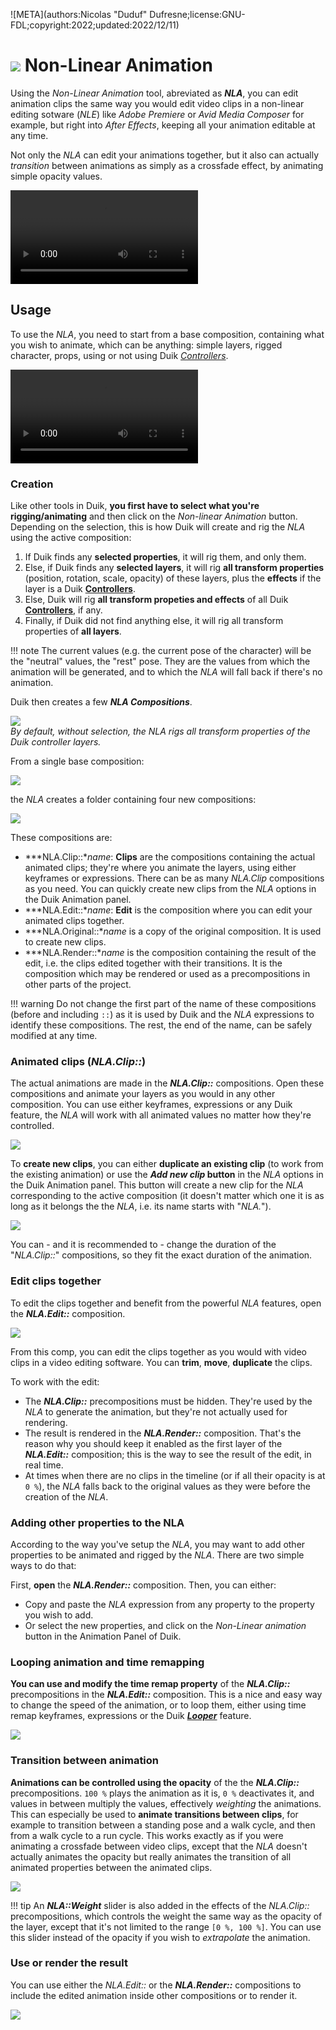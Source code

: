 ![META](authors:Nicolas "Duduf" Dufresne;license:GNU-FDL;copyright:2022;updated:2022/12/11)

# ![](../../img/duik/icons/nla.svg) Non-Linear Animation

Using the *Non-Linear Animation* tool, abreviated as ***NLA***, you can edit animation clips the same way you would edit video clips in a non-linear editing sotware (*NLE*) like *Adobe Premiere* or *Avid Media Composer* for example, but right into *After Effects*, keeping all your animation editable at any time.

Not only the *NLA* can edit your animations together, but it also can actually *transition* between animations as simply as a crossfade effect, by animating simple opacity values.

![RXLAB_VIDEO](https://rxlaboratory.org/wp-content/uploads/Duik17_M01_Intro_EN.mp4)

## Usage

To use the *NLA*, you need to start from a base composition, containing what you wish to animate, which can be anything: simple layers, rigged character, props, using or not using Duik [*Controllers*](../controllers/index.md).

![RXLAB_VIDEO](https://rxlaboratory.org/wp-content/uploads/Duik17_M02_Usage_EN.mp4)

### Creation

Like other tools in Duik, **you first have to select what you're rigging/animating** and then click on the *Non-linear Animation* button. Depending on the selection, this is how Duik will create and rig the *NLA* using the active composition:

1. If Duik finds any **selected properties**, it will rig them, and only them.
2. Else, if Duik finds any **selected layers**, it will rig **all transform properties** (position, rotation, scale, opacity) of these layers, plus the **effects** if the layer is a Duik [**Controllers**](../controllers/index.md).
3. Else, Duik will rig **all transform propeties and effects** of all Duik [**Controllers**](../controllers/index.md), if any.
4. Finally, if Duik did not find anything else, it will rig all transform properties of **all layers**.

!!! note
    The current values (e.g. the current pose of the character) will be the "neutral" values, the "rest" pose. They are the values from which the animation will be generated, and to which the *NLA* will fall back if there's no animation.

Duik then creates a few ***NLA Compositions***.

![](../../img/duik/animation/create_nla.gif)  
*By default, without selection, the *NLA* rigs all transform properties of the Duik controller layers.*

From a single base composition:

![](../../img/duik/animation/nla_before.png)

the *NLA* creates a folder containing four new compositions:

![](../../img/duik/animation/nla_after.png)

These compositions are:

- ***NLA.Clip::**name*: **Clips** are the compositions containing the actual animated clips; they're where you animate the layers, using either keyframes or expressions. There can be as many *NLA.Clip* compositions as you need. You can quickly create new clips from the *NLA* options in the Duik Animation panel.
- ***NLA.Edit::**name*: **Edit** is the composition where you can edit your animated clips together.
- ***NLA.Original::**name* is a copy of the original composition. It is used to create new clips.
- ***NLA.Render::**name* is the composition containing the result of the edit, i.e. the clips edited together with their transitions. It is the composition which may be rendered or used as a precompositions in other parts of the project.

!!! warning
    Do not change the first part of the name of these compositions (before and including `::`) as it is used by Duik and the *NLA* expressions to identify these compositions. The rest, the end of the name, can be safely modified at any time.

### Animated clips (*NLA.Clip::*)

The actual animations are made in the ***NLA.Clip::*** compositions. Open these compositions and animate your layers as you would in any other composition. You can use either keyframes, expressions or any Duik feature, the *NLA* will work with all animated values no matter how they're controlled.

![](../../img/duik/animation/nla_add_new_clip.png)

To **create new clips**, you can either **duplicate an existing clip** (to work from the existing animation) or use the __*Add new clip* button__ in the *NLA* options in the Duik Animation panel. This button will create a new clip for the *NLA* corresponding to the active composition (it doesn't matter which one it is as long as it belongs the the *NLA*, i.e. its name starts with "*NLA.*").

![](../../img/duik/animation/nla_add_clip.gif)

You can - and it is recommended to - change the duration of the "*NLA.Clip::*" compositions, so they fit the exact duration of the animation.

### Edit clips together

To edit the clips together and benefit from the powerful *NLA* features, open the ***NLA.Edit::*** composition.

![](../../img/duik/animation/nla_edit_comp.png)

From this comp, you can edit the clips together as you would with video clips in a video editing software. You can **trim**, **move**, **duplicate** the clips.

To work with the edit:

- The ***NLA.Clip::*** precompositions must be hidden. They're used by the *NLA* to generate the animation, but they're not actually used for rendering.
- The result is rendered in the ***NLA.Render::*** composition. That's the reason why you should keep it enabled as the first layer of the ***NLA.Edit::*** composition; this is the way to see the result of the edit, in real time.
- At times when there are no clips in the timeline (or if all their opacity is at `0 %`), the *NLA* falls back to the original values as they were before the creation of the *NLA*.

### Adding other properties to the NLA

According to the way you've setup the *NLA*, you may want to add other properties to be animated and rigged by the *NLA*. There are two simple ways to do that:

First, **open** the ***NLA.Render::*** composition. Then, you can either:

- Copy and paste the *NLA* expression from any property to the property you wish to add.
- Or select the new properties, and click on the *Non-Linear animation* button in the Animation Panel of Duik.

### Looping animation and time remapping

**You can use and modify the time remap property** of the ***NLA.Clip::*** precompositions in the ***NLA.Edit::*** composition. This is a nice and easy way to change the speed of the animation, or to loop them, either using time remap keyframes, expressions or the Duik [***Looper***](../automation/looper.md) feature.

![](../../img/duik/animation/nla_looper.png)

### Transition between animation

**Animations can be controlled using the opacity** of the the ***NLA.Clip::*** precompositions. `100 %` plays the animation as it is, `0 %` deactivates it, and values in between multiply the values, effectively *weighting* the animations. This can especially be used to **animate transitions between clips**, for example to transition between a standing pose and a walk cycle, and then from a walk cycle to a run cycle. This works exactly as if you were animating a crossfade between video clips, except that the *NLA* doesn't actually animates the opacity but really animates the transition of all animated properties between the animated clips.

![](../../img/duik/animation/nla_transition.png)

!!! tip
    An ***NLA::Weight*** slider is also added in the effects of the *NLA.Clip::* precompositions, which controls the weight the same way as the opacity of the layer, except that it's not limited to the range `[0 %, 100 %]`. You can use this slider instead of the opacity if you wish to *extrapolate* the animation.

### Use or render the result

You can use either the *NLA.Edit::* or the ***NLA.Render::*** compositions to include the edited animation inside other compositions or to render it.

![](../../img/duik/animation/nla_render.png)
